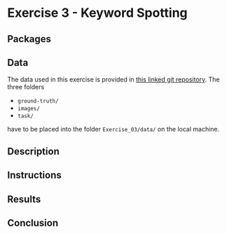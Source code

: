 # Exercise 3 - Keyword Spotting


## Packages


## Data
The data used in this exercise is provided in [this linked git repository](https://github.com/lunactic/PatRec17_KWS_Data). The three folders
- `ground-truth/`
- `images/`
- `task/`

have to be placed into the folder `Exercise_03/data/` on the local machine.

## Description


## Instructions


## Results


## Conclusion
